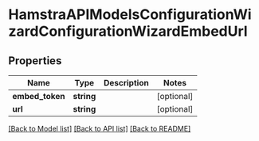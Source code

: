 # HamstraAPIModelsConfigurationWizardConfigurationWizardEmbedUrl

## Properties
Name | Type | Description | Notes
------------ | ------------- | ------------- | -------------
**embed_token** | **string** |  | [optional] 
**url** | **string** |  | [optional] 

[[Back to Model list]](../README.md#documentation-for-models) [[Back to API list]](../README.md#documentation-for-api-endpoints) [[Back to README]](../README.md)


